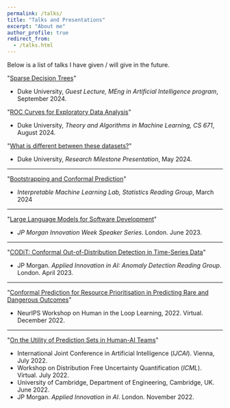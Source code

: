```yaml
---
permalink: /talks/
title: "Talks and Presentations"
excerpt: "About me"
author_profile: true
redirect_from: 
  - /talks.html
---
```


Below is a list of talks I have given / will give in the future.

"[Sparse Decision Trees]()"
* Duke University, *Guest Lecture, MEng in Artificial Intelligence program*, September 2024.


"[ROC Curves for Exploratory Data Analysis]()"
* Duke University, *Theory and Algorithms in Machine Learning, CS 671*, August 2024.


"[What is different between these datasets?](https://arxiv.org/abs/2403.05652)"
* Duke University, *Research Milestone Presentation*, May 2024.
 
----

"[Bootstrapping and Conformal Prediction]()"
* *Interpretable Machine Learning Lab, Statistics Reading Group*, March 2024

----

"[Large Language Models for Software Development]()"
* *JP Morgan Innovation Week Speaker Series*. London. June 2023.

----

"[CODiT: Conformal Out-of-Distribution Detection in Time-Series Data](https://arxiv.org/abs/2207.11769)"
* JP Morgan. *Applied Innovation in AI: Anomaly Detection Reading Group*. London. April 2023.

----

"[Conformal Prediction for Resource Prioritisation in Predicting Rare and Dangerous Outcomes](https://neurips.cc/media/PosterPDFs/NeurIPS%202022/64431.png?t=1669665249.8476038)"
* NeurIPS Workshop on Human in the Loop Learning, 2022. Virtual. December 2022.

----

"[On the Utility of Prediction Sets in Human-AI Teams](/files/MEng_thesis_presentation.pdf)"
* International Joint Conference in Artificial Intelligence (*IJCAI*). Vienna, July 2022.
* Workshop on Distribution Free Uncertainty Quantification (*ICML*). Virtual. July 2022.
* University of Cambridge, Department of Engineering, Cambridge, UK. June 2022.
* JP Morgan. *Applied Innovation in AI*. London. November 2022.
